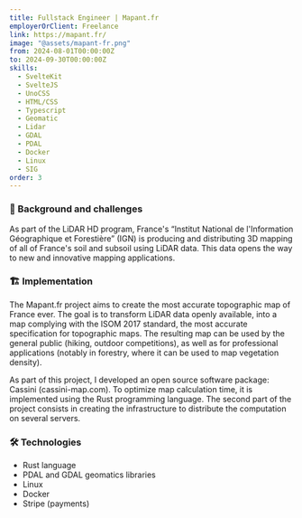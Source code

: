 ```yaml
---
title: Fullstack Engineer | Mapant.fr
employerOrClient: Freelance
link: https://mapant.fr/
image: "@assets/mapant-fr.png"
from: 2024-08-01T00:00:00Z
to: 2024-09-30T00:00:00Z
skills:
  - SvelteKit
  - SvelteJS
  - UnoCSS
  - HTML/CSS
  - Typescript
  - Geomatic
  - Lidar
  - GDAL
  - PDAL
  - Docker
  - Linux
  - SIG
order: 3
---
```


### 📖 Background and challenges

As part of the LiDAR HD program, France's “Institut National de l'Information Géographique et Forestière” (IGN) is producing and distributing 3D mapping of all of France's soil and subsoil using LiDAR data. This data opens the way to new and innovative mapping applications.

### 🏗️ Implementation

The Mapant.fr project aims to create the most accurate topographic map of France ever. The goal is to transform LiDAR data openly available, into a map complying with the ISOM 2017 standard, the most accurate specification for topographic maps. The resulting map can be used by the general public (hiking, outdoor competitions), as well as for professional applications (notably in forestry, where it can be used to map vegetation density).

As part of this project, I developed an open source software package: Cassini (cassini-map.com). To optimize map calculation time, it is implemented using the Rust programming language. The second part of the project consists in creating the infrastructure to distribute the computation on several servers.

### 🛠️ Technologies

- Rust language
- PDAL and GDAL geomatics libraries
- Linux
- Docker
- Stripe (payments)

